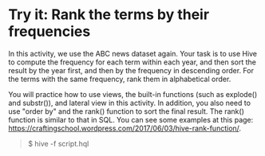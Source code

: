 # Try it: Rank the terms by their frequencies
In this activity, we use the ABC news dataset again. Your task is to use Hive 
to compute the frequency for each term within each year, and then sort the 
result by the year first, and then by the frequency in descending order. For 
the terms with the same frequency, rank them in alphabetical order.

You will practice how to use views, the built-in functions (such as explode() 
and substr()), and lateral view in this activity. In addition, you also need to 
use "order by" and the rank() function to sort the final result. The rank() 
function is similar to that in SQL. You can see some examples at this page: 
https://craftingschool.wordpress.com/2017/06/03/hive-rank-function/.

> $ hive -f script.hql
